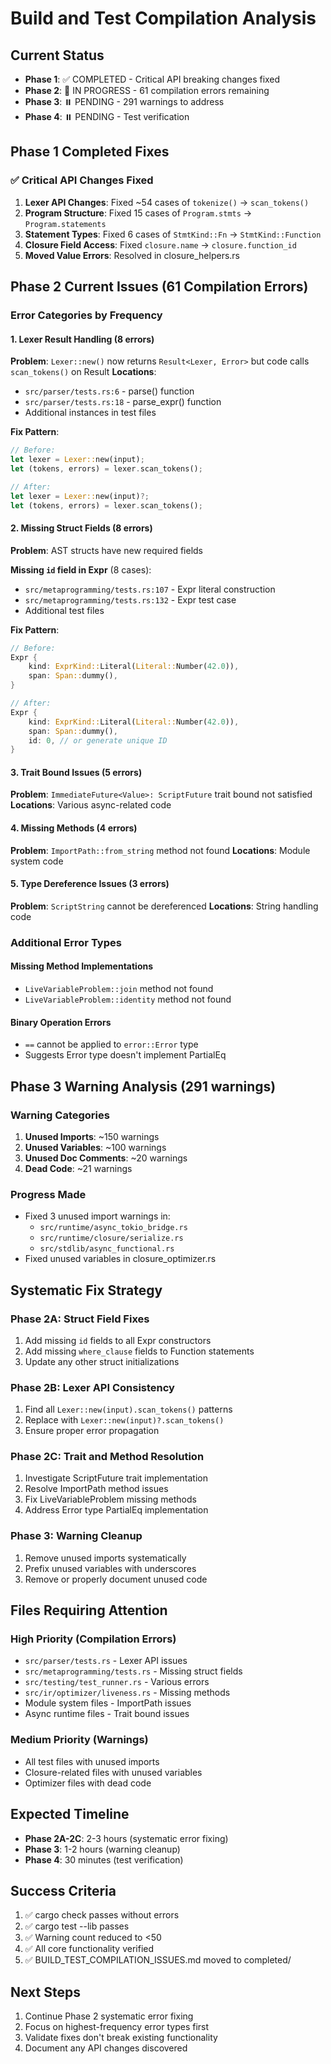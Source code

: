 # Build and Test Compilation Analysis

## Current Status
- **Phase 1**: ✅ COMPLETED - Critical API breaking changes fixed
- **Phase 2**: 🔄 IN PROGRESS - 61 compilation errors remaining
- **Phase 3**: ⏸️ PENDING - 291 warnings to address
- **Phase 4**: ⏸️ PENDING - Test verification

## Phase 1 Completed Fixes

### ✅ Critical API Changes Fixed
1. **Lexer API Changes**: Fixed ~54 cases of `tokenize()` → `scan_tokens()`
2. **Program Structure**: Fixed 15 cases of `Program.stmts` → `Program.statements`
3. **Statement Types**: Fixed 6 cases of `StmtKind::Fn` → `StmtKind::Function`
4. **Closure Field Access**: Fixed `closure.name` → `closure.function_id`
5. **Moved Value Errors**: Resolved in closure_helpers.rs

## Phase 2 Current Issues (61 Compilation Errors)

### Error Categories by Frequency

#### 1. Lexer Result Handling (8 errors)
**Problem**: `Lexer::new()` now returns `Result<Lexer, Error>` but code calls `scan_tokens()` on Result
**Locations**:
- `src/parser/tests.rs:6` - parse() function
- `src/parser/tests.rs:18` - parse_expr() function
- Additional instances in test files

**Fix Pattern**:
```rust
// Before:
let lexer = Lexer::new(input);
let (tokens, errors) = lexer.scan_tokens();

// After:
let lexer = Lexer::new(input)?;
let (tokens, errors) = lexer.scan_tokens();
```

#### 2. Missing Struct Fields (8 errors)
**Problem**: AST structs have new required fields

**Missing `id` field in Expr** (8 cases):
- `src/metaprogramming/tests.rs:107` - Expr literal construction
- `src/metaprogramming/tests.rs:132` - Expr test case
- Additional test files

**Fix Pattern**:
```rust
// Before:
Expr {
    kind: ExprKind::Literal(Literal::Number(42.0)),
    span: Span::dummy(),
}

// After:
Expr {
    kind: ExprKind::Literal(Literal::Number(42.0)),
    span: Span::dummy(),
    id: 0, // or generate unique ID
}
```

#### 3. Trait Bound Issues (5 errors)
**Problem**: `ImmediateFuture<Value>: ScriptFuture` trait bound not satisfied
**Locations**: Various async-related code

#### 4. Missing Methods (4 errors)
**Problem**: `ImportPath::from_string` method not found
**Locations**: Module system code

#### 5. Type Dereference Issues (3 errors)
**Problem**: `ScriptString` cannot be dereferenced
**Locations**: String handling code

### Additional Error Types

#### Missing Method Implementations
- `LiveVariableProblem::join` method not found
- `LiveVariableProblem::identity` method not found

#### Binary Operation Errors
- `==` cannot be applied to `error::Error` type
- Suggests Error type doesn't implement PartialEq

## Phase 3 Warning Analysis (291 warnings)

### Warning Categories
1. **Unused Imports**: ~150 warnings
2. **Unused Variables**: ~100 warnings  
3. **Unused Doc Comments**: ~20 warnings
4. **Dead Code**: ~21 warnings

### Progress Made
- Fixed 3 unused import warnings in:
  - `src/runtime/async_tokio_bridge.rs`
  - `src/runtime/closure/serialize.rs`
  - `src/stdlib/async_functional.rs`
- Fixed unused variables in closure_optimizer.rs

## Systematic Fix Strategy

### Phase 2A: Struct Field Fixes
1. Add missing `id` fields to all Expr constructors
2. Add missing `where_clause` fields to Function statements
3. Update any other struct initializations

### Phase 2B: Lexer API Consistency
1. Find all `Lexer::new(input).scan_tokens()` patterns
2. Replace with `Lexer::new(input)?.scan_tokens()`
3. Ensure proper error propagation

### Phase 2C: Trait and Method Resolution
1. Investigate ScriptFuture trait implementation
2. Resolve ImportPath method issues
3. Fix LiveVariableProblem missing methods
4. Address Error type PartialEq implementation

### Phase 3: Warning Cleanup
1. Remove unused imports systematically
2. Prefix unused variables with underscores
3. Remove or properly document unused code

## Files Requiring Attention

### High Priority (Compilation Errors)
- `src/parser/tests.rs` - Lexer API issues
- `src/metaprogramming/tests.rs` - Missing struct fields
- `src/testing/test_runner.rs` - Various errors
- `src/ir/optimizer/liveness.rs` - Missing methods
- Module system files - ImportPath issues
- Async runtime files - Trait bound issues

### Medium Priority (Warnings)
- All test files with unused imports
- Closure-related files with unused variables
- Optimizer files with dead code

## Expected Timeline
- **Phase 2A-2C**: 2-3 hours (systematic error fixing)
- **Phase 3**: 1-2 hours (warning cleanup)
- **Phase 4**: 30 minutes (test verification)

## Success Criteria
1. ✅ cargo check passes without errors
2. ✅ cargo test --lib passes
3. ✅ Warning count reduced to <50
4. ✅ All core functionality verified
5. ✅ BUILD_TEST_COMPILATION_ISSUES.md moved to completed/

## Next Steps
1. Continue Phase 2 systematic error fixing
2. Focus on highest-frequency error types first
3. Validate fixes don't break existing functionality
4. Document any API changes discovered